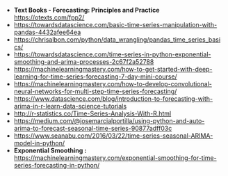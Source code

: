 
* <B> Text Books - Forecasting: Principles and Practice</B> https://otexts.com/fpp2/
* https://towardsdatascience.com/basic-time-series-manipulation-with-pandas-4432afee64ea
* https://chrisalbon.com/python/data_wrangling/pandas_time_series_basics/
* https://towardsdatascience.com/time-series-in-python-exponential-smoothing-and-arima-processes-2c67f2a52788
* https://machinelearningmastery.com/how-to-get-started-with-deep-learning-for-time-series-forecasting-7-day-mini-course/
* https://machinelearningmastery.com/how-to-develop-convolutional-neural-networks-for-multi-step-time-series-forecasting/
* https://www.datascience.com/blog/introduction-to-forecasting-with-arima-in-r-learn-data-science-tutorials
* http://r-statistics.co/Time-Series-Analysis-With-R.html
* https://medium.com/@josemarcialportilla/using-python-and-auto-arima-to-forecast-seasonal-time-series-90877adff03c
* https://www.seanabu.com/2016/03/22/time-series-seasonal-ARIMA-model-in-python/
* <B> Exponential Smoothing : </B> https://machinelearningmastery.com/exponential-smoothing-for-time-series-forecasting-in-python/
